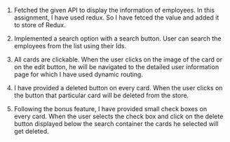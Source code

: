 1. Fetched the given API to display the information of employees. In this assignment, I have used redux. So I have fetced the value and added it to store of Redux.

2. Implemented a search option with a search button. User can search the employees from the list using their Ids. 

3. All cards are clickable. When the user clicks on the image of the card or on the edit button, he will be navigated to the detailed user information page for which I have used dynamic routing.

4. I have provided a deleted button on every card. When the user clicks on the button that particular card will be deleted from the store.

5. Following the bonus feature, I have provided small check boxes on every card. When the user selects the check box and click on the delete button displayed below the search container the cards he selected will get deleted.



